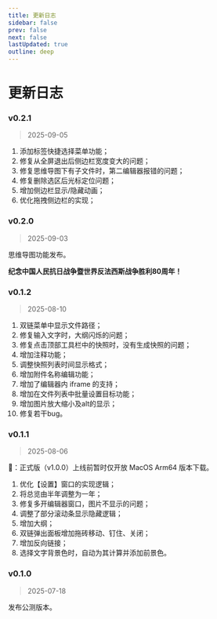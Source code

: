 ```yaml
---
title: 更新日志
sidebar: false
prev: false
next: false
lastUpdated: true
outline: deep
---
```


# 更新日志

### v0.2.1

> 2025-09-05

1. 添加标签快捷选择菜单功能；
2. 修复从全屏退出后侧边栏宽度变大的问题；
3. 修复思维导图下有子文件时，第二编辑器报错的问题；
4. 修复删除选区后光标定位问题；
5. 增加侧边栏显示/隐藏动画；
6. 优化拖拽侧边栏的实现；

### v0.2.0

> 2025-09-03

思维导图功能发布。

**纪念中国人民抗日战争暨世界反法西斯战争胜利80周年！**

### v0.1.2

> 2025-08-10

1. 双链菜单中显示文件路径；
2. 修复输入文字时，大纲闪烁的问题；
3. 修复点击顶部工具栏中的快照时，没有生成快照的问题；
4. 增加注释功能；
5. 调整快照列表时间显示格式；
6. 增加附件名称编辑功能；
7. 增加了编辑器内 iframe 的支持；
8. 增加在文件列表中批量设置目标功能；
9. 增加图片放大缩小及alt的显示；
10. 修复若干bug。

### v0.1.1

> 2025-08-06

🔔：正式版（v1.0.0）上线前暂时仅开放 MacOS Arm64 版本下载。

1. 优化【设置】窗口的实现逻辑；
2. 将总览由半年调整为一年；
3. 修复多开编辑器窗口，图片不显示的问题；
4. 调整了部分滚动条显示隐藏逻辑；
5. 增加大纲；
6. 双链弹出面板增加拖砖移动、钉住、关闭；
7. 增加反向链接；
8. 选择文字背景色时，自动为其计算并添加前景色。

### v0.1.0

> 2025-07-18

发布公测版本。